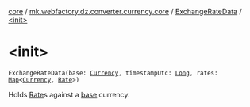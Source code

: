[core](../../index.md) / [mk.webfactory.dz.converter.currency.core](../index.md) / [ExchangeRateData](index.md) / [&lt;init&gt;](./-init-.md)

# &lt;init&gt;

`ExchangeRateData(base: `[`Currency`](../-currency/index.md)`, timestampUtc: `[`Long`](https://kotlinlang.org/api/latest/jvm/stdlib/kotlin/-long/index.html)`, rates: `[`Map`](https://kotlinlang.org/api/latest/jvm/stdlib/kotlin.collections/-map/index.html)`<`[`Currency`](../-currency/index.md)`, `[`Rate`](../-rate/index.md)`>)`

Holds [Rate](../-rate/index.md)s against a [base](base.md) currency.

